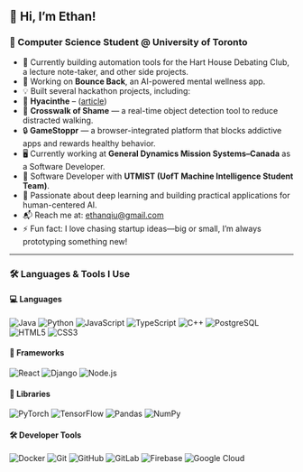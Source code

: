 ## 👋 Hi, I’m Ethan!

### 🧠 Computer Science Student @ University of Toronto

- 🔧 Currently building automation tools for the Hart House Debating Club, a lecture note-taker, and other side projects.  
- 💬 Working on **Bounce Back**, an AI-powered mental wellness app.
- 💡 Built several hackathon projects, including:
-   🌸 **Hyacinthe** – ([article](https://uwimprint.ca/the-winners-of-geesehacks-and-whats-next-for-this-student-run-hackathon/))  
  - 🧠 **Crosswalk of Shame** — a real-time object detection tool to reduce distracted walking.
  - 🔒 **GameStoppr** — a browser-integrated platform that blocks addictive apps and rewards healthy behavior.
- 🖥️ Currently working at **General Dynamics Mission Systems–Canada** as a Software Developer.  
- 🤖 Software Developer with **UTMIST (UofT Machine Intelligence Student Team)**.
- 🌱 Passionate about deep learning and building practical applications for human-centered AI.
- 📬 Reach me at: [ethanqiu@gmail.com](mailto:ethanqiu@gmail.com)  
- ⚡ Fun fact: I love chasing startup ideas—big or small, I’m always prototyping something new!

---

### 🛠️ Languages & Tools I Use

#### 💻 Languages
![Java](https://img.shields.io/badge/-Java-007396?style=flat-square&logo=java&logoColor=ffffff)
![Python](https://img.shields.io/badge/-Python-3776AB?style=flat-square&logo=python&logoColor=ffffff)
![JavaScript](https://img.shields.io/badge/-JavaScript-F7DF1E?style=flat-square&logo=javascript&logoColor=black)
![TypeScript](https://img.shields.io/badge/-TypeScript-3178C6?style=flat-square&logo=typescript&logoColor=ffffff)
![C++](https://img.shields.io/badge/-C++-00599C?style=flat-square&logo=cplusplus&logoColor=ffffff)
![PostgreSQL](https://img.shields.io/badge/-PostgreSQL-4169E1?style=flat-square&logo=postgresql&logoColor=ffffff)
![HTML5](https://img.shields.io/badge/-HTML5-E34F26?style=flat-square&logo=html5&logoColor=ffffff)
![CSS3](https://img.shields.io/badge/-CSS3-1572B6?style=flat-square&logo=css3&logoColor=ffffff)

#### 🧰 Frameworks
![React](https://img.shields.io/badge/-React-61DAFB?style=flat-square&logo=react&logoColor=black)
![Django](https://img.shields.io/badge/-Django-092E20?style=flat-square&logo=django&logoColor=ffffff)
![Node.js](https://img.shields.io/badge/-Node.js-339933?style=flat-square&logo=node.js&logoColor=ffffff)

#### 🧪 Libraries
![PyTorch](https://img.shields.io/badge/-PyTorch-EE4C2C?style=flat-square&logo=pytorch&logoColor=ffffff)
![TensorFlow](https://img.shields.io/badge/-TensorFlow-FF6F00?style=flat-square&logo=tensorflow&logoColor=ffffff)
![Pandas](https://img.shields.io/badge/-Pandas-150458?style=flat-square&logo=pandas&logoColor=ffffff)
![NumPy](https://img.shields.io/badge/-NumPy-013243?style=flat-square&logo=numpy&logoColor=ffffff)

#### 🛠️ Developer Tools
![Docker](https://img.shields.io/badge/-Docker-2496ED?style=flat-square&logo=docker&logoColor=ffffff)
![Git](https://img.shields.io/badge/-Git-F05032?style=flat-square&logo=git&logoColor=ffffff)
![GitHub](https://img.shields.io/badge/-GitHub-181717?style=flat-square&logo=github&logoColor=ffffff)
![GitLab](https://img.shields.io/badge/-GitLab-FC6D26?style=flat-square&logo=gitlab&logoColor=ffffff)
![Firebase](https://img.shields.io/badge/-Firebase-FFCA28?style=flat-square&logo=firebase&logoColor=000000)
![Google Cloud](https://img.shields.io/badge/-Google%20Cloud-4285F4?style=flat-square&logo=google-cloud&logoColor=ffffff)

